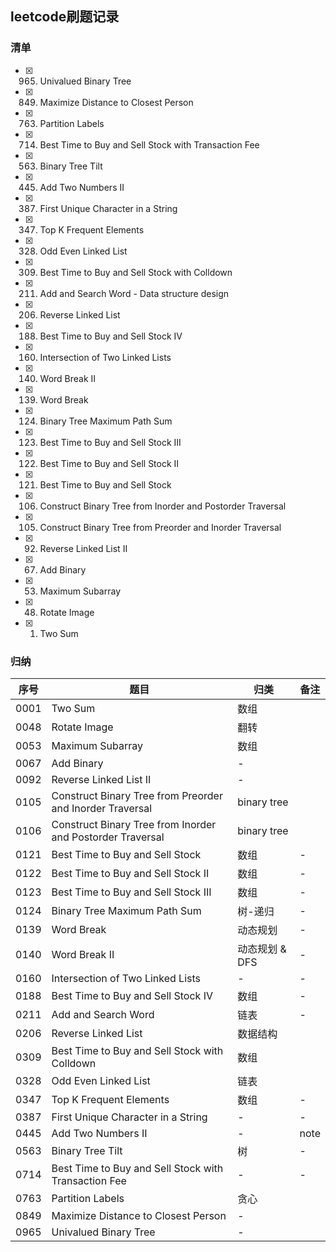 ## leetcode刷题记录
### 清单
- [x] 0965. Univalued Binary Tree
- [x] 0849. Maximize Distance to Closest Person
- [x] 0763. Partition Labels
- [x] 0714. Best Time to Buy and Sell Stock with Transaction Fee
- [x] 0563. Binary Tree Tilt
- [x] 0445. Add Two Numbers II
- [x] 0387. First Unique Character in a String
- [x] 0347. Top K Frequent Elements
- [x] 0328. Odd Even Linked List
- [x] 0309. Best Time to Buy and Sell Stock with Colldown
- [x] 0211. Add and Search Word - Data structure design
- [x] 0206. Reverse Linked List
- [x] 0188. Best Time to Buy and Sell Stock IV
- [x] 0160. Intersection of Two Linked Lists
- [x] 0140. Word Break II
- [x] 0139. Word Break
- [x] 0124. Binary Tree Maximum Path Sum
- [x] 0123. Best Time to Buy and Sell Stock III
- [x] 0122. Best Time to Buy and Sell Stock II
- [x] 0121. Best Time to Buy and Sell Stock
- [x] 0106. Construct Binary Tree from Inorder and Postorder Traversal
- [x] 0105. Construct Binary Tree from Preorder and Inorder Traversal
- [x] 0092. Reverse Linked List II
- [x] 0067. Add Binary
- [x] 0053. Maximum Subarray
- [x] 0048. Rotate Image
- [x] 0001. Two Sum
### 归纳
序号 | 题目 | 归类 | 备注
------------ | ------------- | ------------ | -------------
0001 | Two Sum | 数组 | 
0048 | Rotate Image | 翻转 | 
0053 | Maximum Subarray | 数组 | 
0067 | Add Binary | - | 
0092 | Reverse Linked List II | - | 
0105 | Construct Binary Tree from Preorder and Inorder Traversal | binary tree | 
0106 | Construct Binary Tree from Inorder and Postorder Traversal | binary tree | 
0121 | Best Time to Buy and Sell Stock | 数组 | -
0122 | Best Time to Buy and Sell Stock II | 数组 | -
0123 | Best Time to Buy and Sell Stock III | 数组 | -
0124 | Binary Tree Maximum Path Sum | 树-递归 | -
0139 | Word Break | 动态规划 | -
0140 | Word Break II | 动态规划 & DFS | -
0160 | Intersection of Two Linked Lists | - | -
0188 | Best Time to Buy and Sell Stock IV | 数组 | -
0211 | Add and Search Word | 链表 | -
0206 | Reverse Linked List | 数据结构 | 
0309 | Best Time to Buy and Sell Stock with Colldown | 数组 | 
0328 | Odd Even Linked List | 链表 | 
0347 | Top K Frequent Elements | 数组 | -
0387 | First Unique Character in a String | - |-
0445 | Add Two Numbers II | - | note
0563 | Binary Tree Tilt | 树 | -
0714 | Best Time to Buy and Sell Stock with Transaction Fee | - | -
0763 | Partition Labels | 贪心 | 
0849 | Maximize Distance to Closest Person | - | 
0965 | Univalued Binary Tree | - | 

